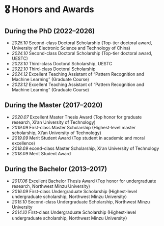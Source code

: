 # 🎖 Honors and Awards
## During the PhD (2022–2026)
- *2025.10* Second-class Doctoral Scholarship (Top-tier doctoral award, University of Electronic Science and Technology of China)
- *2024.10* Second-class Doctoral Scholarship (Top-tier doctoral award, UESTC)
- *2023.10* Third-class Doctoral Scholarship, UESTC
- *2022.10* Third-class Doctoral Scholarship
- *2024.12* Excellent Teaching Assistant of “Pattern Recognition and Machine Learning” (Graduate Course)
- *2023.12* Excellent Teaching Assistant of “Pattern Recognition and Machine Learning” (Graduate Course)

## During the Master (2017–2020)
- *2020.07* Excellent Master Thesis Award (Top honor for graduate research, Xi’an University of Technology)
- *2019.09* First-class Master Scholarship (Highest-level master scholarship, Xi’an University of Technology)
- *2019.09* Merit Student Award (Top student in academic and moral excellence)
- *2018.09* econd-class Master Scholarship, Xi’an University of Technology
- *2018.09* Merit Student Award

## During the Bachelor (2013–2017)
- *2017.06* Excellent Bachelor Thesis Award (Top honor for undergraduate research, Northwest Minzu University)
- *2016.09* First-class Undergraduate Scholarship (Highest-level undergraduate scholarship, Northwest Minzu University)
- *2015.10* Second-class Undergraduate Scholarship, Northwest Minzu University
- *2014.10* First-class Undergraduate Scholarship (Highest-level undergraduate scholarship, Northwest Minzu University）

